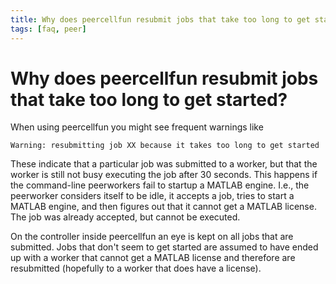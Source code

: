 ```yaml
---
title: Why does peercellfun resubmit jobs that take too long to get started?
tags: [faq, peer]
---
```


# Why does peercellfun resubmit jobs that take too long to get started?

When using peercellfun you might see frequent warnings like

    Warning: resubmitting job XX because it takes too long to get started

These indicate that a particular job was submitted to a worker, but that the worker is still not busy executing the job after 30 seconds. This happens if the command-line peerworkers fail to startup a MATLAB engine. I.e., the peerworker considers itself to be idle, it accepts a job, tries to start a MATLAB engine, and then figures out that it cannot get a MATLAB license. The job was already accepted, but cannot be executed.

On the controller inside peercellfun an eye is kept on all jobs that are submitted. Jobs that don't seem to get started are assumed to have ended up with a worker that cannot get a MATLAB license and therefore are resubmitted (hopefully to a worker that does have a license).
